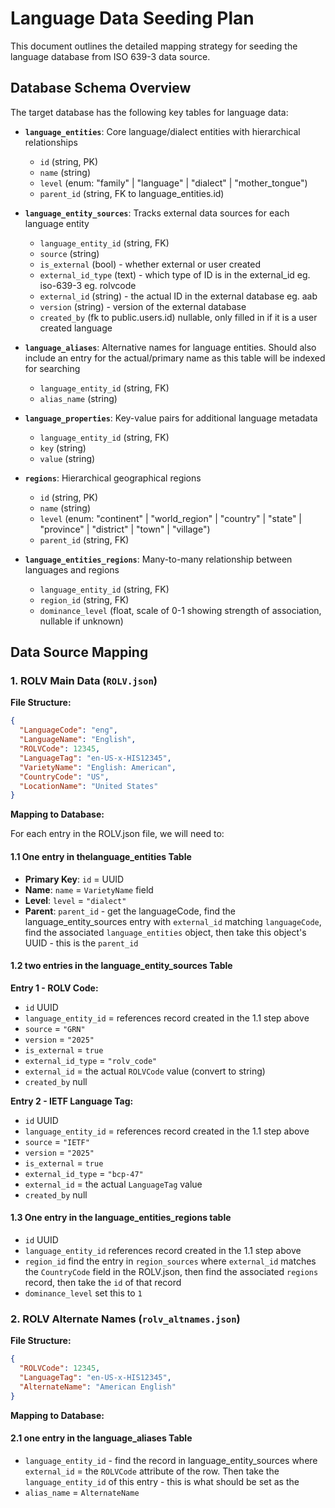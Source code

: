 # Language Data Seeding Plan

This document outlines the detailed mapping strategy for seeding the language database from ISO 639-3 data source.

## Database Schema Overview

The target database has the following key tables for language data:

- **`language_entities`**: Core language/dialect entities with hierarchical relationships

  - `id` (string, PK)
  - `name` (string)
  - `level` (enum: "family" | "language" | "dialect" | "mother_tongue")
  - `parent_id` (string, FK to language_entities.id)

- **`language_entity_sources`**: Tracks external data sources for each language entity

  - `language_entity_id` (string, FK)
  - `source` (string)
  - `is_external` (bool) - whether external or user created
  - `external_id_type` (text) - which type of ID is in the external_id eg. iso-639-3 eg. rolvcode
  - `external_id` (string) - the actual ID in the external database eg. aab
  - `version` (string) - version of the external database 
  - `created_by` (fk to public.users.id) nullable, only filled in if it is a user created language

- **`language_aliases`**: Alternative names for language entities. Should also include an entry for the actual/primary name as this table will be indexed for searching

  - `language_entity_id` (string, FK)
  - `alias_name` (string)

- **`language_properties`**: Key-value pairs for additional language metadata

  - `language_entity_id` (string, FK)
  - `key` (string)
  - `value` (string)

- **`regions`**: Hierarchical geographical regions

  - `id` (string, PK)
  - `name` (string)
  - `level` (enum: "continent" | "world_region" | "country" | "state" | "province" | "district" | "town" | "village")
  - `parent_id` (string, FK)

- **`language_entities_regions`**: Many-to-many relationship between languages and regions
  - `language_entity_id` (string, FK)
  - `region_id` (string, FK)
  - `dominance_level` (float, scale of 0-1 showing strength of association, nullable if unknown)

## Data Source Mapping


### 1. ROLV Main Data (`ROLV.json`)

**File Structure:**

```json
{
  "LanguageCode": "eng",
  "LanguageName": "English",
  "ROLVCode": 12345,
  "LanguageTag": "en-US-x-HIS12345",
  "VarietyName": "English: American",
  "CountryCode": "US",
  "LocationName": "United States"
}
```

**Mapping to Database:**

For each entry in the ROLV.json file, we will need to: 

#### 1.1 One entry in thelanguage_entities Table

- **Primary Key**: `id` = UUID
- **Name**: `name` = `VarietyName` field
- **Level**: `level` = `"dialect"`
- **Parent**: `parent_id` - get the languageCode, find the language_entity_sources entry with `external_id` matching `languageCode`, find the associated `language_entities` object, then take this object's UUID - this is the `parent_id`

#### 1.2 two entries in the language_entity_sources Table

**Entry 1 - ROLV Code:**

- `id` UUID
- `language_entity_id` = references record created in the 1.1 step above
- `source` = `"GRN"`
- `version` = `"2025"`
- `is_external` = `true`
- `external_id_type` = `"rolv_code"`
- `external_id` = the actual `ROLVCode` value (convert to string)
- `created_by` null

**Entry 2 - IETF Language Tag:**

- `id` UUID
- `language_entity_id` = references record created in the 1.1 step above
- `source` = `"IETF"`
- `version` = `"2025"`
- `is_external` = `true`
- `external_id_type` = `"bcp-47"`
- `external_id` = the actual `LanguageTag` value
- `created_by` null

#### 1.3 One entry in the language_entities_regions table 

- `id` UUID
- `language_entity_id` references record created in the 1.1 step above
- `region_id` find the entry in `region_sources` where `external_id` matches the `CountryCode` field in the ROLV.json, then find the associated `regions` record, then take the `id` of that record
- `dominance_level` set this to `1`

### 2. ROLV Alternate Names (`rolv_altnames.json`)

**File Structure:**

```json
{
  "ROLVCode": 12345,
  "LanguageTag": "en-US-x-HIS12345",
  "AlternateName": "American English"
}
```

**Mapping to Database:**

#### 2.1 one entry in the language_aliases Table

- `language_entity_id` - find the record in language_entity_sources where `external_id` = the `ROLVCode` attribute of the row. Then take the `language_entity_id` of this entry - this is what should be set as the 
- `alias_name` = `AlternateName`
